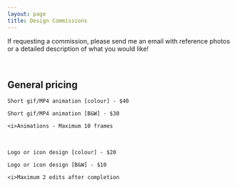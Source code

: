```yaml
---
layout: page
title: Design Commissions
---
```


If requesting a commission, please send me an email with reference photos or a detailed description of what you would like!

<br/>

## General pricing

```
Short gif/MP4 animation [colour] - $40

Short gif/MP4 animation [B&W] - $30

<i>Animations - Maximum 10 frames
```

<br/>

```
Logo or icon design [colour] - $20

Logo or icon design [B&W] - $10

<i>Maximum 2 edits after completion
```